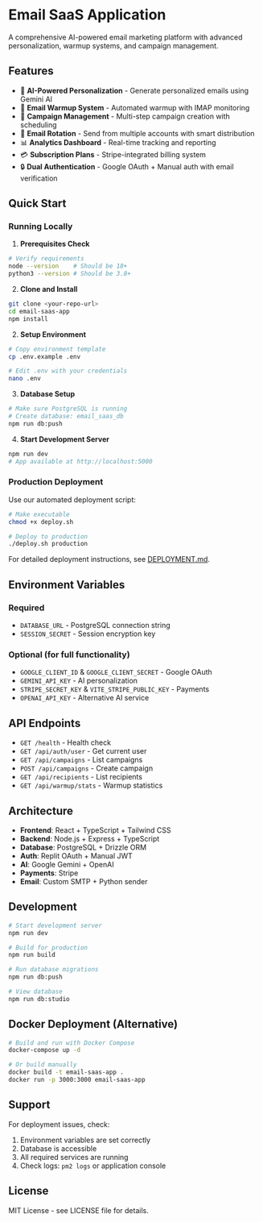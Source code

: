 # Email SaaS Application

A comprehensive AI-powered email marketing platform with advanced personalization, warmup systems, and campaign management.

## Features

- 🤖 **AI-Powered Personalization** - Generate personalized emails using Gemini AI
- 📧 **Email Warmup System** - Automated warmup with IMAP monitoring
- 🎯 **Campaign Management** - Multi-step campaign creation with scheduling
- 🔄 **Email Rotation** - Send from multiple accounts with smart distribution
- 📊 **Analytics Dashboard** - Real-time tracking and reporting
- 💳 **Subscription Plans** - Stripe-integrated billing system
- 🔒 **Dual Authentication** - Google OAuth + Manual auth with email verification

## Quick Start

### Running Locally

1. **Prerequisites Check**
```bash
# Verify requirements
node --version    # Should be 18+
python3 --version # Should be 3.8+
```

2. **Clone and Install**
```bash
git clone <your-repo-url>
cd email-saas-app
npm install
```

2. **Setup Environment**
```bash
# Copy environment template
cp .env.example .env

# Edit .env with your credentials
nano .env
```

3. **Database Setup**
```bash
# Make sure PostgreSQL is running
# Create database: email_saas_db
npm run db:push
```

4. **Start Development Server**
```bash
npm run dev
# App available at http://localhost:5000
```

### Production Deployment

Use our automated deployment script:

```bash
# Make executable
chmod +x deploy.sh

# Deploy to production
./deploy.sh production
```

For detailed deployment instructions, see [DEPLOYMENT.md](./DEPLOYMENT.md).

## Environment Variables

### Required
- `DATABASE_URL` - PostgreSQL connection string
- `SESSION_SECRET` - Session encryption key

### Optional (for full functionality)
- `GOOGLE_CLIENT_ID` & `GOOGLE_CLIENT_SECRET` - Google OAuth
- `GEMINI_API_KEY` - AI personalization
- `STRIPE_SECRET_KEY` & `VITE_STRIPE_PUBLIC_KEY` - Payments
- `OPENAI_API_KEY` - Alternative AI service

## API Endpoints

- `GET /health` - Health check
- `GET /api/auth/user` - Get current user
- `GET /api/campaigns` - List campaigns
- `POST /api/campaigns` - Create campaign
- `GET /api/recipients` - List recipients
- `GET /api/warmup/stats` - Warmup statistics

## Architecture

- **Frontend**: React + TypeScript + Tailwind CSS
- **Backend**: Node.js + Express + TypeScript
- **Database**: PostgreSQL + Drizzle ORM
- **Auth**: Replit OAuth + Manual JWT
- **AI**: Google Gemini + OpenAI
- **Payments**: Stripe
- **Email**: Custom SMTP + Python sender

## Development

```bash
# Start development server
npm run dev

# Build for production
npm run build

# Run database migrations
npm run db:push

# View database
npm run db:studio
```

## Docker Deployment (Alternative)

```bash
# Build and run with Docker Compose
docker-compose up -d

# Or build manually
docker build -t email-saas-app .
docker run -p 3000:3000 email-saas-app
```

## Support

For deployment issues, check:
1. Environment variables are set correctly
2. Database is accessible
3. All required services are running
4. Check logs: `pm2 logs` or application console

## License

MIT License - see LICENSE file for details.